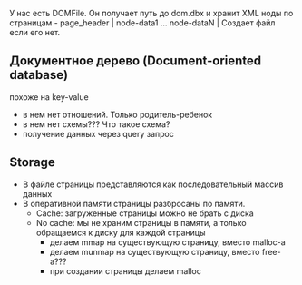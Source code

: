 У нас есть DOMFile. Он получает путь до dom.dbx и хранит XML ноды по страницам - page_header | node-data1 ... node-dataN |
Создает файл если его нет.

## Документное дерево (Document-oriented database)
похоже на key-value
- в нем нет отношений. Только родитель-ребенок
- в нем нет схемы??? Что такое схема?
- получение данных через query запрос


## Storage
- В файле страницы представляются как последовательный массив данных
- В оперативной памяти страницы разбросаны по памяти. 
  - Cache: загруженные страницы можно не брать с диска
  - No cache: мы не храним страницы в памяти, а только обращаемся к диску для каждой страницы
    - делаем mmap на существующую страницу, вместо malloc-а
    - делаем munmap на существующую страницу, вместо free-а???
    - при создании страницы делаем malloc
